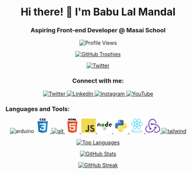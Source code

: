 <h1 align="center">Hi there! 👋 I'm Babu Lal Mandal</h1>
<h3 align="center">Aspiring Front-end Developer @ Masai School</h3>

<p align="center"> 
  <img src="https://komarev.com/ghpvc/?username=babulal85k&label=Profile%20views&color=0e75b6&style=flat" alt="Profile Views" /> 
</p>

<p align="center"> 
  <a href="https://github.com/ryo-ma/github-profile-trophy">
    <img src="https://github-profile-trophy.vercel.app/?username=babulal85k" alt="GitHub Trophies" />
  </a> 
</p>

<p align="center"> 
  <a href="https://twitter.com/yourcoderishere" target="_blank">
    <img src="https://img.shields.io/twitter/follow/yourcoderishere?logo=twitter&style=for-the-badge" alt="Twitter" />
  </a> 
</p>

<div align="center">
  <h3>Connect with me:</h3>
  <a href="https://twitter.com/yourcoderishere" target="_blank">
    <img src="https://raw.githubusercontent.com/rahuldkjain/github-profile-readme-generator/master/src/images/icons/Social/twitter.svg" alt="Twitter" height="30" width="40" />
  </a>
  <a href="https://linkedin.com/in/babulal85k" target="_blank">
    <img src="https://raw.githubusercontent.com/rahuldkjain/github-profile-readme-generator/master/src/images/icons/Social/linked-in-alt.svg" alt="LinkedIn" height="30" width="40" />
  </a>
  <a href="https://instagram.com/im_warrior_9" target="_blank">
    <img src="https://raw.githubusercontent.com/rahuldkjain/github-profile-readme-generator/master/src/images/icons/Social/instagram.svg" alt="Instagram" height="30" width="40" />
  </a>
  <a href="https://www.youtube.com/channel/UCwU2gidIqLL3DmTkygshQ2A" target="_blank">
    <img src="https://raw.githubusercontent.com/rahuldkjain/github-profile-readme-generator/master/src/images/icons/Social/youtube.svg" alt="YouTube" height="30" width="40" />
  </a>
</div>

<h3>Languages and Tools:</h3>
<p align="center"> 
 <a> <img src="https://cdn.worldvectorlogo.com/logos/arduino-1.svg" alt="arduino" width="40" height="40"/> </a> <a href="https://www.w3schools.com/css/" target="_blank" rel="noreferrer"> <img src="https://raw.githubusercontent.com/devicons/devicon/master/icons/css3/css3-original-wordmark.svg" alt="css3" width="40" height="40"/> </a>  <a href="https://git-scm.com/" target="_blank" rel="noreferrer"> <img src="https://www.vectorlogo.zone/logos/git-scm/git-scm-icon.svg" alt="git" width="40" height="40"/> </a> <a href="https://www.w3.org/html/" target="_blank" rel="noreferrer"> <img src="https://raw.githubusercontent.com/devicons/devicon/master/icons/html5/html5-original-wordmark.svg" alt="html5" width="40" height="40"/> </a> <a href="https://developer.mozilla.org/en-US/docs/Web/JavaScript" target="_blank" rel="noreferrer"> <img src="https://raw.githubusercontent.com/devicons/devicon/master/icons/javascript/javascript-original.svg" alt="javascript" width="40" height="40"/> </a> <a href="https://nodejs.org" target="_blank" rel="noreferrer"> <img src="https://raw.githubusercontent.com/devicons/devicon/master/icons/nodejs/nodejs-original-wordmark.svg" alt="nodejs" width="40" height="40"/> </a> <a href="https://www.python.org" target="_blank" rel="noreferrer"> <img src="https://raw.githubusercontent.com/devicons/devicon/master/icons/python/python-original.svg" alt="python" width="40" height="40"/> </a> <a href="https://reactjs.org/" target="_blank" rel="noreferrer"> <img src="https://raw.githubusercontent.com/devicons/devicon/master/icons/react/react-original-wordmark.svg" alt="react" width="40" height="40"/> </a> <a href="https://redux.js.org" target="_blank" rel="noreferrer"> <img src="https://raw.githubusercontent.com/devicons/devicon/master/icons/redux/redux-original.svg" alt="redux" width="40" height="40"/> </a> <a href="https://tailwindcss.com/" target="_blank" rel="noreferrer"> <img src="https://www.vectorlogo.zone/logos/tailwindcss/tailwindcss-icon.svg" alt="tailwind" width="40" height="40"/>
</p>

<p align="center"> 
  <img src="https://github-readme-stats.vercel.app/api/top-langs?username=babulal85k&show_icons=true&locale=en&layout=compact" alt="Top Languages" />
</p>

<p align="center"> 
  <img src="https://github-readme-stats.vercel.app/api?username=babulal85k&show_icons=true&locale=en" alt="GitHub Stats" />
</p>

<p align="center"> 
  <img src="https://github-readme-streak-stats.herokuapp.com/?user=babulal85k&" alt="GitHub Streak" />
</p>

